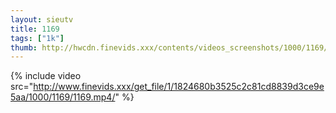 ```yaml
--- 
layout: sieutv
title: 1169
tags: ["1k"]
thumb: http://hwcdn.finevids.xxx/contents/videos_screenshots/1000/1169/preview.mp4.jpg
---
```

{% include video src="http://www.finevids.xxx/get_file/1/1824680b3525c2c81cd8839d3ce9e5aa/1000/1169/1169.mp4/" %} 

